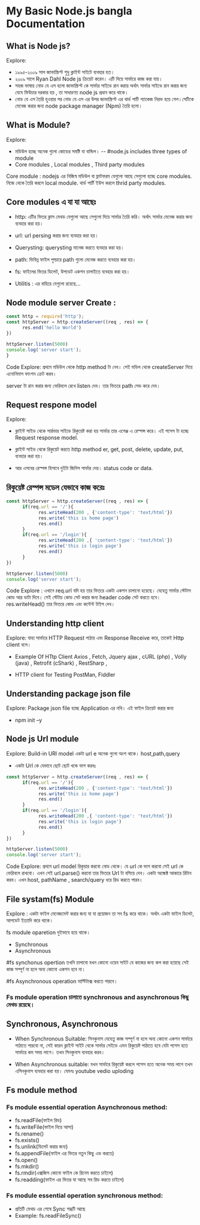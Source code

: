 
# My Basic Node.js bangla Documentation




## What is Node js?
Explore:
- ১৯৯৫-২০০৯ সাল জাভাস্ক্রিপ্ট শুধু ক্লাইন্ট সাইটে ব্যবহার হত।
- ২০০৯ সালে Ryan Dahl Node js ক্রিয়েট করেন। এটি দিয়ে সার্ভারে কাজ করা যায়।
- সহজ ভাষায় নোড যে এস হলো জাভাস্ক্রিপ্ট কে সার্ভার সাইডে রান করায় অর্থাৎ সার্ভার সাইডে রান করার জন্য যেযে ফিউচার দরকার হয় , তা সাধারণত node js প্রধান করে থাকে।
- নোড যে এস তৈরি হুওয়ার পর নোড যে এস এর উপর জাভাস্ক্রিপ্ট এর থার্ড পাটি প্যাকেজ নিরভ হয়ে গেল।সেটিকে মেনেজ করার জন্য node package manager (Npm) তৈরি হলো।


## What is Module? 
Explore:
- মডিউল হচ্ছে অনেক গুলো কোডের সমষ্টি বা বান্ডিল।
-- #node.js includes three types of module
- Core modules , Local modules , Third party modules

Core module : nodejs এর নিজিস্ব মডিউল বা ফ্লাটফরম যেগুলো আছে সেগুলো হচ্ছে core modules.
নিজে থেকে তৈরি করলে local module.
থার্ড পার্টি ইউস করলে thrid party modules.


## Core modules এ যা যা আছেঃ

- http: এটির ভিতর ক্লাস মেথড যেগুলো আছে সেগুলো দিয়ে সার্ভার তৈরি করি। অর্থাৎ সার্ভার মেনেজ করার জন্য ব্যবহার করা হয়।
 
- url: url persing করার জন্য ব্যবহার করা হয়।
- Querysting: querysting মানেজ করতে ব্যবহার করা হয়।
- path: ভিবিন্ন ফাইল পুল্ডারে path গুলো মেনেজ করতে ব্যবহার করা হয়।
- fs:  ফাইলের ভিতর ডিলেট,  উপডেট একশন চালাইতে ব্যবহার করা হয়।
- Utilitis : এর বাহিরে যেগুলো রয়েছে…


## Node module server Create :
```javascript
const http = require('http');
const httpServer = http.createServer((req , res) => {
      res.end('hello World')
})

httpServer.listen(5000)
console.log('server start');
}
```
Code Explore: প্রথমে মডিউল থেকে http method টা নেব। 
সেই মডিল থেকে createServer নিয়ে এনোনিমাস ফাংশন ক্রেট করব।

server টা রান করার জন্য ভেরিবলে রেখে listen দেব। তার ভিতরে path সেড করে দেব।

 ## Request respone model
 Explore: 
 - ক্লাইন্ট সাইড থেকে সার্রভার সাইডে রিকুয়েষ্ট করা হয় সার্ভার তার এগেঞ্জ এ রেস্পন্স করে। এই পসেস টা হচ্ছে Request response model.
 - ক্লাইন্ট সাইড থেকে রিকুয়েট করতে http method er,  get, post, delete, update, put, ব্যবহার করা হয়।

- আর এসবের রেস্পন্স হিসাবে দুইটা জিনিস সার্ভার দেয়। status code or data.

## রিকুয়েষ্ট রেস্পন্স মডেল যেভাবে কাজ করেঃ

```javascript
const httpServer = http.createServer((req , res) => {
      if(req.url == '/'){
            res.writeHead(200 , {'content-type': 'text/html'})
            res.write('this is home page')
            res.end()
      }
      if(req.url == '/login'){
            res.writeHead(200 ,{ 'content-type': 'text/html'})
            res.write('this is login page')
            res.end()
      }
})

httpServer.listen(5000)
console.log('server start');
```
Code Explore :
এখানে req.url যদি হয় তার ভিতরে একটা একশন চালানো হয়েছে।
যেহেতু সার্ভার স্টেটাস কোড আর ডাটা দিবে। সেই স্টেটাচ কোড সেট করার জন্য header code সেট করতে হবে।
res.writeHead() তার ভিতরে কোড এবং কন্টেন্ট টাইপ দেব।

## Understanding http client
Explore: যাহা সার্ভারে HTTP Request পাঠায় এবং Response Receive করে,  তাকেই Http client বলে।
- Example Of HTtp Client
Axios ,
Fetch, 
Jquery ajax ,
cURL (php) ,
Volly (java) ,
Retrofit (cShark) ,
RestSharp ,

- HTTP client for Testing
PostMan, Fiddler

## Understanding package json file
Explore: Package json file হচ্ছে Application এর নথি।
এই ফাইল ক্রিয়েট করার জন্য
- npm init –y

## Node js Url module
Explore: Build-in URl model
একটা url e অনেক গুলো অংশ থাকে।
host,path,query

- একটা Url কে যেভাবে ছোট ছোট খন্ডে ভাগ করবঃ
```javascript
const httpServer = http.createServer((req , res) => {
      if(req.url == '/'){
            res.writeHead(200 , {'content-type': 'text/html'})
            res.write('this is home page')
            res.end()
      }
      if(req.url == '/login'){
            res.writeHead(200 ,{ 'content-type': 'text/html'})
            res.write('this is login page')
            res.end()
      }
})

httpServer.listen(5000)
console.log('server start');
```
Code Explore: প্রথমে url model রিকুয়ার করবো নোড থেকে।
যে url কে ভাগ করবো সেই url কে ভেরিবলে রাখবো।
এখন সেই url.parse() করবো তার ভিতরে Url টা বসিয়ে দেব। একটা অব্জেক্ট আকারে রিটান করব।
এখন host,  pathName , search/query ধরে রিড করতে পারব।


## File systam(fs) Module
Explore : একটা ফাইল মেনেজমেন্ট করার জন্য যা যা প্রয়োজন তা সব fs করে থাকে। অর্থাৎ একটা ফাইল ডিলেট, আপডেট ইত্যাদি করে থাকে।

fs module oparetion দুইভাবে হয়ে থাকে।
- Synchronous 
- Asynchronous 

#fs synchonus opertion তখনি চালাবো যখন কোনো ওয়েব সাইট যে কাজের জন্য কল করা হয়েছে সেই কাজ সম্পূর্ণ না হলে অন্য কোনো একশন হবে না।

#fs Asynchronous operation মাল্টিটাক্স করতে পারবে।

### Fs module operation চালাতে synchronous and asynchronous কিছু মেথড রয়েছে।


## Synchronous, Asynchronous

- When Synchronous Suitable: সিনকুনাস যেহেতু কাজ সম্পূর্ণ না হলে অন্য কোনো একশন সার্ভারে পাঠাতে পারবো না, সেই কারন ক্লাইন্ট সাইট থেকে সার্ভার সেইডে এমন রিকুয়েষ্ট পাঠাতে হবে যেটা পসেস হতে সার্ভারে কম সময় লাগে। তখন সিনকুনাস ব্যবহার করব।

 - When Asynchronous suitable:  যখন সার্ভারে রিকুয়েষ্ট করলে পসেস হতে অনেক সময় লাগে তখন এসিনকুনাস ব্যবহার করা হয়।
যেমনঃ youtube vedio uploding

## Fs module method
### Fs module essential operation Asynchronous method:
- fs.readFile(ফাইল রিড)
- fs.writeFile(ফাইল নিয়ে আসা)
- fs.rename()
- fs.exists()
- fs.unlink(ডিলেট করার জন্য)
- fs.appendFile(ফাইল এর ভিতর নতুন কিছু এড করতে)
- fs.open()
- fs.mkdir()
- fs.rmdir(এক্সজিস কোনো ফাইল কে রিনেম করতে চাইলে)
- fs.readding(ফাইল এর ভিতর যা আছে সব রিড করতে চাইলে)

### Fs module essential operation synchronous method:
- প্রতিটি মেথড এর শেষে Sync শব্ধটি আছে
- Example: fs.readFileSync()







